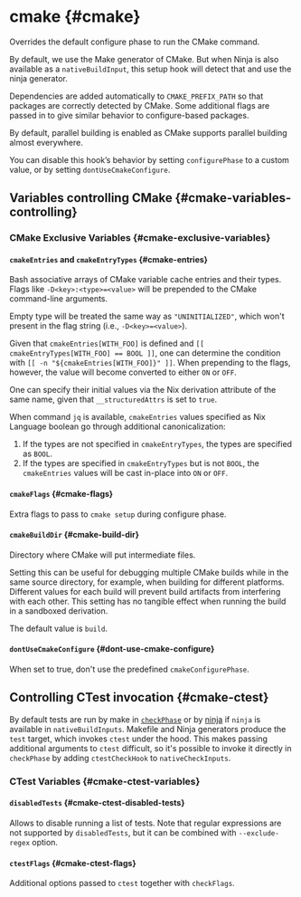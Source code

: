 # cmake {#cmake}

Overrides the default configure phase to run the CMake command.

By default, we use the Make generator of CMake.
But when Ninja is also available as a `nativeBuildInput`, this setup hook will detect that and use the ninja generator.

Dependencies are added automatically to `CMAKE_PREFIX_PATH` so that packages are correctly detected by CMake.
Some additional flags are passed in to give similar behavior to configure-based packages.

By default, parallel building is enabled as CMake supports parallel building almost everywhere.

You can disable this hook’s behavior by setting `configurePhase` to a custom value, or by setting `dontUseCmakeConfigure`.

## Variables controlling CMake {#cmake-variables-controlling}

### CMake Exclusive Variables {#cmake-exclusive-variables}

#### `cmakeEntries` and `cmakeEntryTypes` {#cmake-entries}

Bash associative arrays of CMake variable cache entries and their types.
Flags like `-D<key>:<type>=<value>` will be prepended to the CMake command-line arguments.

Empty type will be treated the same way as `"UNINITIALIZED"`,
which won't present in the flag string (i.e., `-D<key>=<value>`).

Given that `cmakeEntries[WITH_FOO]` is defined and `[[ cmakeEntryTypes[WITH_FOO] == BOOL ]]`,
one can determine the condition with `[[ -n "${cmakeEntries[WITH_FOO]}" ]]`.
When prepending to the flags, however, the value will become converted to either `ON` or `OFF`.

One can specify their initial values via the Nix derivation attribute of the same name,
given that `__structuredAttrs` is set to `true`.

When command `jq` is available,
`cmakeEntries` values specified as Nix Language boolean go through additional canonicalization:
1. If the types are not specified in `cmakeEntryTypes`,
   the types are specified as `BOOL`.
2. If the types are specified in `cmakeEntryTypes` but is not `BOOL`,
   the `cmakeEntries` values will be cast in-place into `ON` or `OFF`.

#### `cmakeFlags` {#cmake-flags}

Extra flags to pass to `cmake setup` during configure phase.

#### `cmakeBuildDir` {#cmake-build-dir}

Directory where CMake will put intermediate files.

Setting this can be useful for debugging multiple CMake builds while in the same source directory, for example, when building for different platforms.
Different values for each build will prevent build artifacts from interfering with each other.
This setting has no tangible effect when running the build in a sandboxed derivation.

The default value is `build`.

#### `dontUseCmakeConfigure` {#dont-use-cmake-configure}

When set to true, don't use the predefined `cmakeConfigurePhase`.

## Controlling CTest invocation {#cmake-ctest}

By default tests are run by make in [`checkPhase`](#ssec-check-phase) or by [ninja](#ninja) if `ninja` is
available in `nativeBuildInputs`. Makefile and Ninja generators produce the `test` target, which invokes `ctest` under the hood.
This makes passing additional arguments to `ctest` difficult, so it's possible to invoke it directly in `checkPhase`
by adding `ctestCheckHook` to `nativeCheckInputs`.

### CTest Variables {#cmake-ctest-variables}

#### `disabledTests` {#cmake-ctest-disabled-tests}

Allows to disable running a list of tests. Note that regular expressions are not supported by `disabledTests`, but
it can be combined with `--exclude-regex` option.

#### `ctestFlags` {#cmake-ctest-flags}

Additional options passed to `ctest` together with `checkFlags`.
